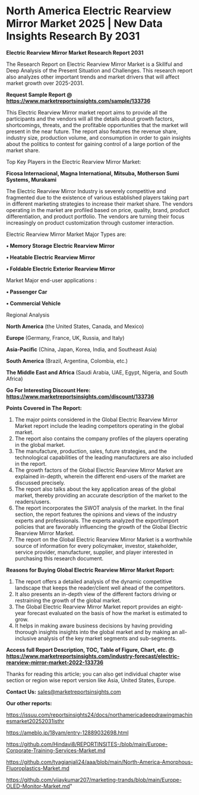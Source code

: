 # North America Electric Rearview Mirror Market 2025 | New Data Insights Research By 2031

<strong>Electric Rearview Mirror Market Research Report 2031</strong>

The Research Report on Electric Rearview Mirror Market is a Skillful and Deep Analysis of the Present Situation and Challenges. This research report also analyzes other important trends and market drivers that will affect market growth over 2025-2031.

<strong>Request Sample Report @ <a href=https://www.marketreportsinsights.com/sample/133736>https://www.marketreportsinsights.com/sample/133736</a></strong>

This Electric Rearview Mirror market report aims to provide all the participants and the vendors will all the details about growth factors, shortcomings, threats, and the profitable opportunities that the market will present in the near future. The report also features the revenue share, industry size, production volume, and consumption in order to gain insights about the politics to contest for gaining control of a large portion of the market share.

Top Key Players in the Electric Rearview Mirror Market:

<strong>Ficosa Internacional, Magna International, Mitsuba, Motherson Sumi Systems, Murakami</strong>

The Electric Rearview Mirror Industry is severely competitive and fragmented due to the existence of various established players taking part in different marketing strategies to increase their market share. The vendors operating in the market are profiled based on price, quality, brand, product differentiation, and product portfolio. The vendors are turning their focus increasingly on product customization through customer interaction.

Electric Rearview Mirror Market Major Types are:

<strong>• Memory Storage Electric Rearview Mirror

• Heatable Electric Rearview Mirror

• Foldable Electric Exterior Rearview Mirror</strong>

Market Major end-user applications :

<strong>• Passenger Car

• Commercial Vehicle</strong>

Regional Analysis

</u><strong><b>North America</b></strong> (the United States, Canada, and Mexico)

<strong><b>Europe </b></strong>(Germany, France, UK, Russia, and Italy)

<strong><b>Asia-Pacific</b></strong> (China, Japan, Korea, India, and Southeast Asia)

<strong><b>South America</b></strong> (Brazil, Argentina, Colombia, etc.)

<strong><b>The Middle East and Africa</b></strong> (Saudi Arabia, UAE, Egypt, Nigeria, and South Africa)

<strong>Go For Interesting Discount Here: <a href=https://www.marketreportsinsights.com/discount/133736>https://www.marketreportsinsights.com/discount/133736</a></strong>

<strong>Points Covered in The Report:</strong>
<ol>
  <li>The major points considered in the Global Electric Rearview Mirror Market report include the leading competitors operating in the global market.</li>
  <li>The report also contains the company profiles of the players operating in the global market.</li>
  <li>The manufacture, production, sales, future strategies, and the technological capabilities of the leading manufacturers are also included in the report.</li>
  <li>The growth factors of the Global Electric Rearview Mirror Market are explained in-depth, wherein the different end-users of the market are discussed precisely.</li>
  <li>The report also talks about the key application areas of the global market, thereby providing an accurate description of the market to the readers/users.</li>
  <li>The report incorporates the SWOT analysis of the market. In the final section, the report features the opinions and views of the industry experts and professionals. The experts analyzed the export/import policies that are favorably influencing the growth of the Global Electric Rearview Mirror Market.</li>
  <li>The report on the Global Electric Rearview Mirror Market is a worthwhile source of information for every policymaker, investor, stakeholder, service provider, manufacturer, supplier, and player interested in purchasing this research document.</li>
</ol>
<strong>Reasons for Buying Global Electric Rearview Mirror Market Report:</strong>

<ol>
  <li>The report offers a detailed analysis of the dynamic competitive landscape that keeps the reader/client well ahead of the competitors.</li>
  <li>It also presents an in-depth view of the different factors driving or restraining the growth of the global market.</li>
  <li>The Global Electric Rearview Mirror Market report provides an eight-year forecast evaluated on the basis of how the market is estimated to grow.</li>
  <li>It helps in making aware business decisions by having providing thorough insights insights into the global market and by making an all-inclusive analysis of the key market segments and sub-segments.</li>
</ol>
<strong>Access full Report Description, TOC, Table of Figure, Chart, etc. @ <a href=https://www.marketreportsinsights.com/industry-forecast/electric-rearview-mirror-market-2022-133736>https://www.marketreportsinsights.com/industry-forecast/electric-rearview-mirror-market-2022-133736</a></strong>


Thanks for reading this article; you can also get individual chapter wise section or region wise report version like Asia, United States, Europe.

<strong>Contact Us:</strong>
sales@marketreportsinsights.com

<strong>Our other reports:</strong>

<a href=https://issuu.com/reportsinsights24/docs/northamericadeepdrawingmachinesmarket20252031isthr>https://issuu.com/reportsinsights24/docs/northamericadeepdrawingmachinesmarket20252031isthr</a>

<a href=https://ameblo.jp/18yam/entry-12889032698.html>https://ameblo.jp/18yam/entry-12889032698.html</a>

<a href=https://github.com/Hindavi8/REPORTINSITES-/blob/main/Europe-Corporate-Training-Services-Market.md>https://github.com/Hindavi8/REPORTINSITES-/blob/main/Europe-Corporate-Training-Services-Market.md</a>

<a href=https://github.com/tyagianjali24/aaa/blob/main/North-America-Amorphous-Fluoroplastics-Market.md>https://github.com/tyagianjali24/aaa/blob/main/North-America-Amorphous-Fluoroplastics-Market.md</a>

<a href=https://github.com/vijaykumar207/marketing-trands/blob/main/Europe-OLED-Monitor-Market.md>https://github.com/vijaykumar207/marketing-trands/blob/main/Europe-OLED-Monitor-Market.md</a>"
